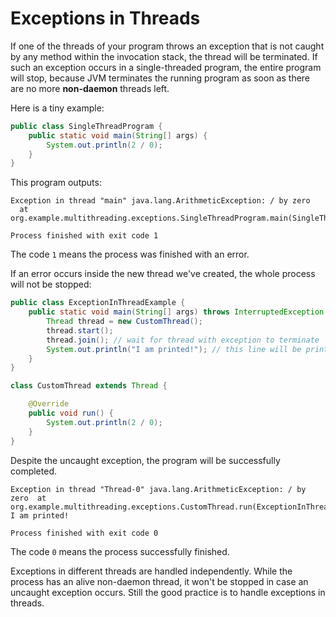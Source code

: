 # Exceptions in Threads

If one of the threads of your program throws an exception that is not caught by any method within the invocation stack, the thread will be terminated. If such an exception occurs in a single-threaded program, the entire program will stop, because JVM terminates the running program as soon as there are no more **non-daemon** threads left.

Here is a tiny example:
```java
public class SingleThreadProgram {
    public static void main(String[] args) {
        System.out.println(2 / 0);
    }
}
```
This program outputs:
```
Exception in thread "main" java.lang.ArithmeticException: / by zero
  at org.example.multithreading.exceptions.SingleThreadProgram.main(SingleThreadProgram.java:6)

Process finished with exit code 1
```

The code `1` means the process was finished with an error.

If an error occurs inside the new thread we've created, the whole process will not be stopped:
```java
public class ExceptionInThreadExample {
    public static void main(String[] args) throws InterruptedException {
        Thread thread = new CustomThread();
        thread.start();
        thread.join(); // wait for thread with exception to terminate
        System.out.println("I am printed!"); // this line will be printed
    }
}

class CustomThread extends Thread {

    @Override
    public void run() {
        System.out.println(2 / 0);
    }
}
```
Despite the uncaught exception, the program will be successfully completed.
```
Exception in thread "Thread-0" java.lang.ArithmeticException: / by zero  at org.example.multithreading.exceptions.CustomThread.run(ExceptionInThreadExample.java:15)
I am printed!

Process finished with exit code 0
```
The code `0` means the process successfully finished.

Exceptions in different threads are handled independently. While the process has an alive non-daemon thread, it won't be stopped in case an uncaught exception occurs. Still the good practice is to handle exceptions in threads.
